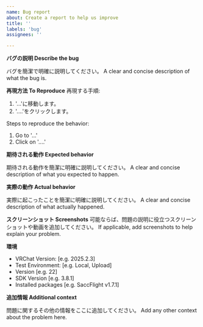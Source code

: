 ```yaml
---
name: Bug report
about: Create a report to help us improve
title: ''
labels: 'bug'
assignees: ''

---
```


**バグの説明 Describe the bug**

バグを簡潔で明確に説明してください。
A clear and concise description of what the bug is.

**再現方法 To Reproduce**
再現する手順:
1. '...'に移動します。
2. '....'をクリックします。

Steps to reproduce the behavior:
1. Go to '...'
2. Click on '....'

**期待される動作 Expected behavior**

期待される動作を簡潔に明確に説明してください。
A clear and concise description of what you expected to happen.

**実際の動作 Actual behavior**

実際に起こったことを簡潔に明確に説明してください。
A clear and concise description of what actually happened.

**スクリーンショット Screenshots**
可能ならば、問題の説明に役立つスクリーンショットや動画を追加してください。
If applicable, add screenshots to help explain your problem.

**環境**
 - VRChat Version: [e.g. 2025.2.3]
 - Test Environment: [e.g. Local, Upload]
 - Version [e.g. 22]
 - SDK Version [e.g. 3.8.1]
 - Installed packages [e.g. SaccFlight v1.7.1]

**追加情報 Additional context**

問題に関するその他の情報をここに追加してください。
Add any other context about the problem here.
